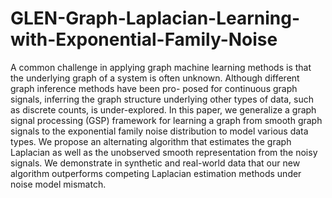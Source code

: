 # GLEN-Graph-Laplacian-Learning-with-Exponential-Family-Noise

A common challenge in applying graph machine learning methods is that the underlying graph of a system is often unknown. 
Although different graph inference methods have been pro- posed for continuous graph signals, inferring the graph structure underlying other types of data, such as discrete counts, is under-explored. 
In this paper, we generalize a graph signal processing (GSP) framework for learning a graph from smooth graph signals to the exponential family noise distribution to model various data types. 
We propose an alternating algorithm that estimates the graph Laplacian as well as the unobserved smooth representation from the noisy signals. 
We demonstrate in synthetic and real-world data that our new algorithm outperforms competing Laplacian estimation methods under noise model mismatch.
